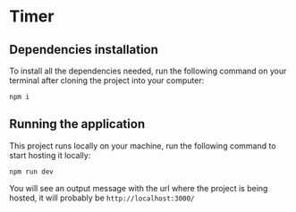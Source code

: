 # Timer
## Dependencies installation

To install all the dependencies needed, run the following command on your terminal after cloning the project into your computer:

```
npm i
```

## Running the application

This project runs locally on your machine, run the following command to start hosting it locally:

```
npm run dev
```
You will see an output message with the url where the project is being hosted, it will probably be `http://localhost:3000/`
